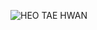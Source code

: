 ![HEO TAE HWAN](https://capsule-render.vercel.app/api?type=blur&height=300&color=gradient&text=HEO%20TAE%20HWAN&strokeWidth=2&section=footer&reversal=true&fontAlign=50&stroke=E0E0E0&fontSize=45&textBg=false&desc=or%20m%20or)
